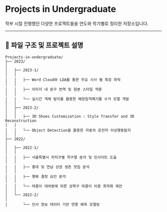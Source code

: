 # Projects in Undergraduate

학부 시절 진행했던 다양한 프로젝트들을 연도와 학기별로 정리한 저장소입니다.  

---

## 📂 파일 구조 및 프로젝트 설명
```
Projects-in-undergraduate/
├── 2023/
│
│   ├── 2023-1/
│   │
│   │   ├── Word Cloud와 LDA를 통한 주요 시사 별 특징 파악
│   │
│   │   ├── 이미지 내 문구 번역 및 원본 스타일 적용
│   │
│   │   └── 실시간 객체 탐지를 활용한 해양침적폐기물 수거 모델 개발
│   │
│   ├── 2023-2/
│   │
│   │   ├── 3D Shoes Customization : Style Transfer and 3D Reconstruction
│   │
│   │   └── Object Detection을 활용한 자동차 운전자 이상행동탐지
│   │
├── 2022/
│
│   ├── 2022-1/
│   │
│   │   ├── 서울특별시 자치구별 학구열 분석 및 인사이트 도출
│   │
│   │   ├── 홍대 및 연남 상권 생존 맛집 분석
│   │
│   │   ├── 행복 결정 요인 분석
│   │
│   │   └── 따릉이 대여량에 따른 성북구 따릉이 이용 최적화 제안
│   │
│   └── 2022-2/
│
│       └── 인사 정보 데이터 기반 연봉 예측 모델링

```
